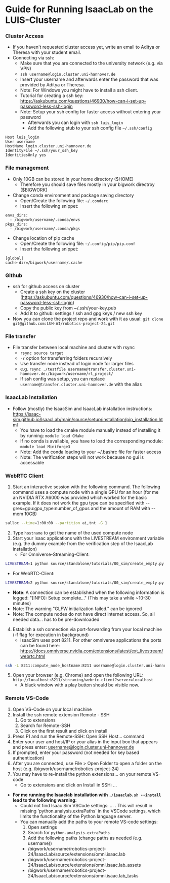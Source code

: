 # Guide for Running IsaacLab on the LUIS-Cluster

### Cluster Access
* If you haven't requested cluster access yet, write an email to Aditya or Theresa with your student email.
* Connecting via ssh:
  * Make sure that you are connected to the university network (e.g. via VPN)
  * `ssh username@login.cluster.uni-hannover.de`
  * Insert your username and afterwards enter the password that was provided by Aditya or Theresa.
  * Note: For Windows you might have to install a ssh client.
  * Tutorial for creating a ssh key: https://askubuntu.com/questions/46930/how-can-i-set-up-password-less-ssh-login
  * Note: Setup your ssh config for faster access without entering your password
    * Afterwards you can login with `ssh luis_login`
    * Add the following stub to your ssh config file `~/.ssh/config`
```
Host luis_login
User username
HostName login.cluster.uni-hannover.de
IdentityFile ~/.ssh/your_ssh_key
IdentitiesOnly yes
```

### File management
* Only 10GB can be stored in your home directory ($HOME)
  * Therefore you should save files mostly in your bigwork directroy ($BIGWORK)
* Change conda environment and package saving directory
  * Open/Create the following file: `~/.condarc`
  * Insert the following snippet:
```
envs_dirs:
  - /bigwork/username/.conda/envs
pkgs_dirs:
  - /bigwork/username/.conda/pkgs
```
* Change location of pip cache
  * Open/Create the following file: `~/.config/pip/pip.conf`
  * Insert the following snippet:
```
[global]
cache-dir=/bigwork/username/.cache
```

### Github
* ssh for github access on cluster
  * Create a ssh key on the cluster (https://askubuntu.com/questions/46930/how-can-i-set-up-password-less-ssh-login)
  * Copy the public key from ~/.ssh/your-key.pub
  * Add it to github: settings / ssh and gpg keys / new ssh key
* Now you can clone the project repo and work with it as usual: `git clone git@github.com:LUH-AI/robotics-project-24.git`

### File transfer
* File transfer between local machine and cluster with rsync
  * `rsync source target`
  * `-r` option for transferring folders recursively
  * Use transfer node instead of login node for larger files
  * e.g. `rsync ./testfile username@transfer.cluster.uni-hannover.de:/bigwork/username/rl_project/`
  * If ssh config was setup, you can replace `username@transfer.cluster.uni-hannover.de` with the alias

### IsaacLab Installation
* Follow (mostly) the IsaacSim and IsaacLab installation instructions: https://isaac-sim.github.io/IsaacLab/main/source/setup/installation/pip_installation.html
  * You have to load the cmake module manually instead of installing it by running: `module load CMake`
  * If no conda is available, you have to load the corresponding module: `module load Miniforge3`
  * Note: Add the conda loading to your ~/.bashrc file for faster access
  * Note: The verification steps will not work because no gui is accessable

### WebRTC Client
1. Start an interactive session with the following command. The following command uses a compute node with a single GPU for an hour (for me an NVIDIA RTX A6000 was provided which worked for the basic example. If it does not work the gpu type can be specified with --gres=gpu:gpu_type:number_of_gpus and the amount of RAM with --mem 10GB)
```bash
salloc --time=1:00:00 --partition ai,tnt -G 1
```
2. Type `hostname` to get the name of the used compute node
3. Start your isaac applications with the LIVESTREAM environment variable (e.g. the dummy example from the verification step of the IsaacLab installation)
   * For Omniverse-Streaming-Client: 
```bash
LIVESTREAM=1 python source/standalone/tutorials/00_sim/create_empty.py
```
   * For WebRTC-Client: 
```bash
LIVESTREAM=2 python source/standalone/tutorials/00_sim/create_empty.py
```
   * **Note**: A connection can be established when the following information is logged: "[INFO]: Setup complete..." (This may take a while ~10-30 minutes)
   * Note: The warning "GLFW initialization failed." can be ignored
   * Note: The compute nodes do not have direct internet access. So, all needed data... has to be pre-downloaded
4. Establish a ssh connection via port-forwarding from your local machine (-f flag for execution in background)
   * IsaacSim uses port 8211. For other omniverse applications the ports can be found here: https://docs.omniverse.nvidia.com/extensions/latest/ext_livestream/webrtc.html
```bash
ssh -L 8211:compute_node_hostname:8211 username@login.cluster.uni-hannover.de
```
5. Open your browser (e.g. Chrome) and open the following URL: `http://localhost:8211/streaming/webrtc-client?server=localhost`
   * A black window with a play button should be visible now.

### Remote VS-Code
1. Open VS-Code on your local machine
2. Install the ssh remote extension Remote - SSH
   1. Go to extensions
   2. Search for Remote-SSH
   3. Click on the first result and click on install
3. Press F1 and run the Remote-SSH: Open SSH Host... command
4. Enter your user and host/IP or your alias in the input box that appears and press enter: username@login.cluster.uni-hannover.de
5. If prompted, enter your password (not needed for key based authentication)
6. After you are connected, use File > Open Folder to open a folder on the host (e.g. /bigwork/username/robotics-project-24)
7. You may have to re-install the python extensions... on your remote VS-code
   * Go to extensions and click on Install in SSH: ...


* **For me running the Isaaclab installation with `./isaaclab.sh --install` lead to the following warning:**
  * Could not find Isaac Sim VSCode settings: ... . This will result in missing 'python.analysis.extraPaths' in the VSCode settings, which limits the functionality of the Python language server.
  * You can manually add the paths to your remote VS-code settings:
    1. Open settings
    2. Search for `python.analysis.extraPaths`
    3. Add the following paths (change paths as needed (e.g. username))
    * /bigwork/username/robotics-project-24/IsaacLab/source/extensions/omni.isaac.lab
    * /bigwork/username/robotics-project-24/IsaacLab/source/extensions/omni.isaac.lab_assets
    * /bigwork/username/robotics-project-24/IsaacLab/source/extensions/omni.isaac.lab_tasks
